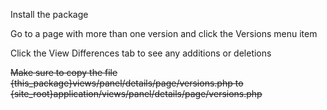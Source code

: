 Install the package

Go to a page with more than one version and click the Versions menu item

Click the View Differences tab to see any additions or deletions

~~Make sure to copy the file {this_package}views/panel/details/page/versions.php to {site_root}application/views/panel/details/page/versions.php~~